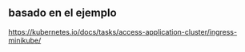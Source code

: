 ## basado en el ejemplo
https://kubernetes.io/docs/tasks/access-application-cluster/ingress-minikube/